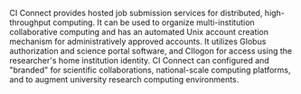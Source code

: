 CI Connect provides hosted job submission services for distributed, high-throughput computing.  It can be used to organize multi-institution collaborative computing and has an automated Unix account creation mechanism for administratively approved accounts. It utilizes Globus authorization and science portal software, and CIlogon for access using the researcher's home institution identity. CI Connect can configured and "branded" for scientific collaborations, national-scale computing platforms, and to augment university research computing environments. 
